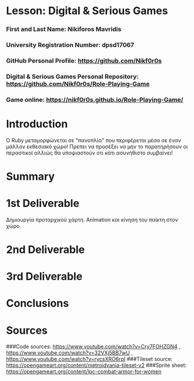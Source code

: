 # Lesson: Digital & Serious Games

### First and Last Name: Nikiforos Mavridis
### University Registration Number: dpsd17067
### GitHub Personal Profile: https://github.com/Nikf0r0s
### Digital & Serious Games Personal Repository: https://github.com/Nikf0r0s/Role-Playing-Game
### Game online: https://nikf0r0s.github.io/Role-Playing-Game/ 

# Introduction
Ο Ruby μεταμορφώνεται σε "πανοπλία" που περιφέρεται μέσα σε έναν μάλλον εκθεσιακό χώρο! Πρεπει να προσέξει να μην το παρατηρήσουν οι περαστικοί αλλιώς θα υποψιαστούν οτι κάτι ασυνήθιστο συμβαίνει!


# Summary


# 1st Deliverable
Δημιουργία προταρχικού χάρτη. Animation και κίνηση του παίκτη στον χώρο.

# 2nd Deliverable


# 3rd Deliverable 


# Conclusions


# Sources
###Code sources: https://www.youtube.com/watch?v=Cry7FOHZGN4 , https://www.youtube.com/watch?v=32VXj5BB7wU , https://www.youtube.com/watch?v=rycsXRO6rpI
###Tileset source: https://opengameart.org/content/metroidvania-tileset-v2
###Sprite sheet: https://opengameart.org/content/lpc-combat-armor-for-women

